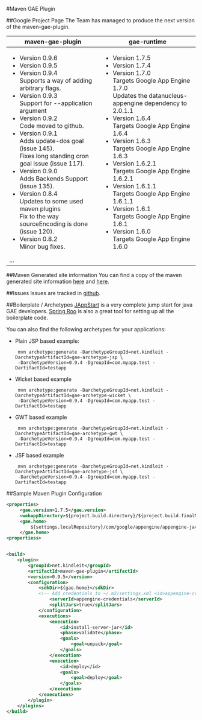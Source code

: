 #Maven GAE Plugin

##Google Project Page
The Team has managed to produce the next version of the maven-gae-plugin. 

<table>
  <thead>
    <tr><th>maven-gae-plugin</th><th>gae-runtime</th></tr>
  </thead>
  <tbody style="vertical-align:top">
    <tr style="vertical-align:top">
    <td>
    <ul>
       <li>Version 0.9.6</li>
       <li>Version 0.9.5</li>
       <li>Version 0.9.4<br/>
         Supports a way of adding arbitrary flags.</li>
       <li>Version 0.9.3<br/>
         Support for --application argument</li>
       <li>Version 0.9.2<br/>
         Code moved to github.</li>
       <li>Version 0.9.1<br/>
         Adds update-dos goal (issue 145).<br/>
         Fixes long standing cron goal issue (issue 117).</li>
       <li>Version 0.9.0<br/>
         Adds Backends Support (issue 135).</li>
       <li>Version 0.8.4<br/>
         Updates to some used maven plugins<br/>
         Fix to the way sourceEncoding is done (issue 120).</li>
       <li>Version 0.8.2<br/>
         Minor bug fixes.</li>
    </ul>
    ...
    </td>
    <td>
    <ul>
       <li>Version 1.7.5</li>
       <li>Version 1.7.4</li>
       <li>Version 1.7.0<br/>
         Targets Google App Engine 1.7.0<br/>
         Updates the datanucleus-appengine dependency to 2.0.1.1</li>
       <li>Version 1.6.4<br/>
         Targets Google App Engine 1.6.4</li>
       <li>Version 1.6.3<br/>
         Targets Google App Engine 1.6.3</li>
       <li>Version 1.6.2.1<br/>
         Targets Google App Engine 1.6.2.1</li>
       <li>Version 1.6.1.1<br/>
         Targets Google App Engine 1.6.1.1</li>
       <li>Version 1.6.1<br/>
         Targets Google App Engine 1.6.1</li>
       <li>Version 1.6.0<br/>
         Targets Google App Engine 1.6.0</li>
      </ul>
      </td>
    </tr>
  </tbody>
</table>


##Maven Generated site information
You can find a copy of the maven generated site information [here](http://www.kindleit.net/maven_gae_plugin/) and [here](http://maven-gae-plugin.github.com/maven-gae-plugin/).


##Issues
Issues are tracked in [github](https://github.com/maven-gae-plugin/maven-gae-plugin/issues).


##Boilerplate / Archetypes
[JAppStart](http://code.google.com/p/jappstart) is a very complete jump start for java GAE developers. [Spring Roo](http://www.springsource.org/roo) is also a great tool for setting up all the boilerplate code.

You can also find the following archetypes for your applications:
 * Plain JSP based example: 

        mvn archetype:generate -DarchetypeGroupId=net.kindleit -DarchetypeArtifactId=gae-archetype-jsp \
        -DarchetypeVersion=0.9.4 -DgroupId=com.myapp.test -DartifactId=testapp

 * Wicket based example

        mvn archetype:generate -DarchetypeGroupId=net.kindleit -DarchetypeArtifactId=gae-archetype-wicket \
        -DarchetypeVersion=0.9.4 -DgroupId=com.myapp.test -DartifactId=testapp

 * GWT based example

        mvn archetype:generate -DarchetypeGroupId=net.kindleit -DarchetypeArtifactId=gae-archetype-gwt \
        -DarchetypeVersion=0.9.4 -DgroupId=com.myapp.test -DartifactId=testapp


 * JSF based example

        mvn archetype:generate -DarchetypeGroupId=net.kindleit -DarchetypeArtifactId=gae-archetype-jsf \
        -DarchetypeVersion=0.9.4 -DgroupId=com.myapp.test -DartifactId=testapp


##Sample Maven Plugin Configuration

```xml
<properties>
     <gae.version>1.7.5</gae.version>
     <webappDirectory>${project.build.directory}/${project.build.finalName}</webappDirectory>
     <gae.home>
         ${settings.localRepository}/com/google/appengine/appengine-java-sdk/${gae.version}/appengine-java-sdk-${gae.version}
     </gae.home>
<propertiess>


<build>
    <plugin>
        <groupId>net.kindleit</groupId>
        <artifactId>maven-gae-plugin</artifactId>
        <version>0.9.5</version>
        <configuration>
            <sdkDir>${gae.home}</sdkDir>
            <!-- Add credentials to ~/.m2/settings.xml <id>appengine-credentials</id> -->
                <serverId>appengine-credentials</serverId>
                <splitJars>true</splitJars>
            </configuration>
            <executions>
                <execution>
                    <id>install-server-jar</id>
                    <phase>validate</phase>
                    <goals>
                        <goal>unpack</goal>
                    </goals>
                </execution>
                <execution>
                    <id>deploy</id>
                    <goals>
                        <goal>deploy</goal>
                    </goals>
                </execution>
            </executions>
        </plugin>
    </plugins>
</build>
```

